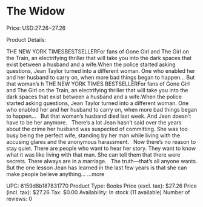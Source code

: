 # The Widow

Price: USD:$27.26-$27.26

Product Details:

THE NEW YORK TIMESBESTSELLERFor fans of Gone Girl and The Girl on the Train, an electrifying thriller that will take you into the dark spaces that exist between a husband and a wife.When the police started asking questions, Jean Taylor turned into a different woman. One who enabled her and her husband to carry on, when more bad things began to happen... But that woman’s h THE NEW YORK TIMES BESTSELLERFor fans of Gone Girl and The Girl on the Train, an electrifying thriller that will take you into the dark spaces that exist between a husband and a wife.When the police started asking questions, Jean Taylor turned into a different woman. One who enabled her and her husband to carry on, when more bad things began to happen...   But that woman’s husband died last week. And Jean doesn’t have to be her anymore.   There’s a lot Jean hasn’t said over the years about the crime her husband was suspected of committing. She was too busy being the perfect wife, standing by her man while living with the accusing glares and the anonymous harassment.   Now there’s no reason to stay quiet. There are people who want to hear her story. They want to know what it was like living with that man. She can tell them that there were secrets. There always are in a marriage.   The truth—that’s all anyone wants. But the one lesson Jean has learned in the last few years is that she can make people believe anything… ...more

UPC: 6159d8b187831770
Product Type: Books
Price (excl. tax): $27.26
Price (incl. tax): $27.26
Tax: $0.00
Availability: In stock (11 available)
Number of reviews: 0